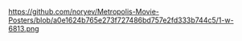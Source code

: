 https://github.com/noryev/Metropolis-Movie-Posters/blob/a0e1624b765e273f727486bd757e2fd333b744c5/1-w-6813.png
